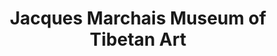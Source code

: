 ---
layout: repo
title: "Jacques Marchais Museum of Tibetan Art"
id: 23084
permalink: repos/23084/
---